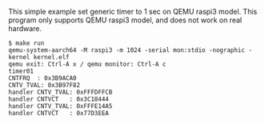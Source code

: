 
This simple example set generic timer to 1 sec on QEMU raspi3 model. 
This program only supports QEMU raspi3 model, and does not work on real hardware.


```
$ make run
qemu-system-aarch64 -M raspi3 -m 1024 -serial mon:stdio -nographic -kernel kernel.elf
qemu exit: Ctrl-A x / qemu monitor: Ctrl-A c
timer01
CNTFRQ  : 0x3B9ACA0
CNTV_TVAL: 0x3B97F82
handler CNTV_TVAL: 0xFFFDFFCB
handler CNTVCT   : 0x3C18444
handler CNTV_TVAL: 0xFFFE14A5
handler CNTVCT   : 0x77D3EEA
```
